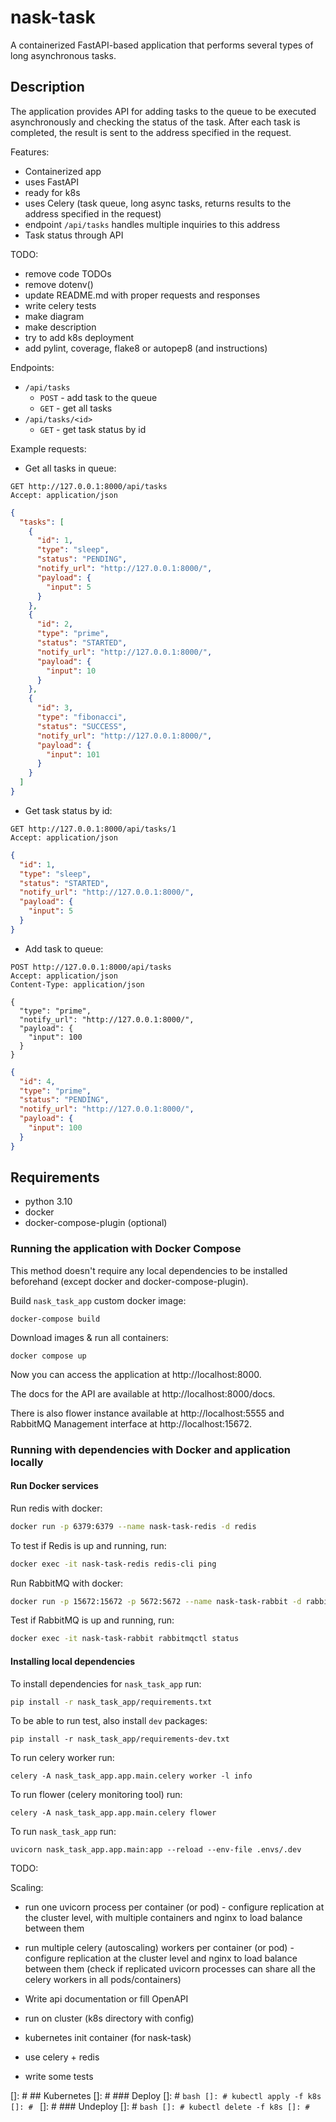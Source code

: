 # nask-task

A containerized FastAPI-based application that performs several types of long asynchronous tasks.

## Description

The application provides API for adding tasks to the queue to be executed asynchronously and checking the status of the
task. After each task is completed, the result is sent to the address specified in the request.

Features:

* Containerized app
* uses FastAPI
* ready for k8s
* uses Celery (task queue, long async tasks, returns results to the address specified in the request)
* endpoint `/api/tasks` handles multiple inquiries to this address
* Task status through API

TODO:

* remove code TODOs
* remove dotenv()
* update README.md with proper requests and responses
* write celery tests
* make diagram
* make description
* try to add k8s deployment
* add pylint, coverage, flake8 or autopep8 (and instructions)

Endpoints:

* `/api/tasks`
  * `POST` - add task to the queue
  * `GET` - get all tasks
* `/api/tasks/<id>`
  * `GET` - get task status by id

Example requests:

* Get all tasks in queue:

```http request
GET http://127.0.0.1:8000/api/tasks
Accept: application/json
```

```json
{
  "tasks": [
    {
      "id": 1,
      "type": "sleep",
      "status": "PENDING",
      "notify_url": "http://127.0.0.1:8000/",
      "payload": {
        "input": 5
      }
    },
    {
      "id": 2,
      "type": "prime",
      "status": "STARTED",
      "notify_url": "http://127.0.0.1:8000/",
      "payload": {
        "input": 10
      }
    },
    {
      "id": 3,
      "type": "fibonacci",
      "status": "SUCCESS",
      "notify_url": "http://127.0.0.1:8000/",
      "payload": {
        "input": 101
      }
    }
  ]
}
```

* Get task status by id:

```http request
GET http://127.0.0.1:8000/api/tasks/1
Accept: application/json
```

```json
{
  "id": 1,
  "type": "sleep",
  "status": "STARTED",
  "notify_url": "http://127.0.0.1:8000/",
  "payload": {
    "input": 5
  }
}
```

* Add task to queue:

```http request
POST http://127.0.0.1:8000/api/tasks
Accept: application/json
Content-Type: application/json

{
  "type": "prime",
  "notify_url": "http://127.0.0.1:8000/",
  "payload": {
    "input": 100
  }
}
```

```json
{
  "id": 4,
  "type": "prime",
  "status": "PENDING",
  "notify_url": "http://127.0.0.1:8000/",
  "payload": {
    "input": 100
  }
}
```

## Requirements

* python 3.10
* docker
* docker-compose-plugin (optional)

### Running the application with Docker Compose

This method doesn't require any local dependencies to be installed beforehand (except docker and docker-compose-plugin).

Build `nask_task_app` custom docker image:

```shell
docker-compose build
```

Download images & run all containers:

```shell
docker compose up
```

Now you can access the application at http://localhost:8000.

The docs for the API are available at http://localhost:8000/docs.

There is also flower instance available at http://localhost:5555 and RabbitMQ Management interface
at http://localhost:15672.

### Running with dependencies with Docker and application locally

#### Run Docker services

Run redis with docker:

```bash
docker run -p 6379:6379 --name nask-task-redis -d redis
```

To test if Redis is up and running, run:

```bash
docker exec -it nask-task-redis redis-cli ping
```

Run RabbitMQ with docker:

```bash
docker run -p 15672:15672 -p 5672:5672 --name nask-task-rabbit -d rabbitmq:management
```

Test if RabbitMQ is up and running, run:

```bash
docker exec -it nask-task-rabbit rabbitmqctl status
```

#### Installing local dependencies

To install dependencies for `nask_task_app` run:

```bash
pip install -r nask_task_app/requirements.txt
```

To be able to run test, also install `dev` packages:

```shell
pip install -r nask_task_app/requirements-dev.txt
```

To run celery worker run:

```shell
celery -A nask_task_app.app.main.celery worker -l info
```

To run flower (celery monitoring tool) run:

```shell
celery -A nask_task_app.app.main.celery flower
```

To run `nask_task_app` run:

```shell
uvicorn nask_task_app.app.main:app --reload --env-file .envs/.dev 
```

TODO:

Scaling:

* run one uvicorn process per container (or pod) - configure replication at the cluster level, with multiple containers
  and nginx to load balance between them
* run multiple celery (autoscaling) workers per container (or pod) - configure replication at the cluster level and
  nginx to load balance between them (check if replicated uvicorn processes can share all the celery workers in all
  pods/containers)

* Write api documentation or fill OpenAPI
* run on cluster (k8s directory with config)
* kubernetes init container (for nask-task)
* use celery + redis
* write some tests

[]: # ## Kubernetes
[]: # ### Deploy
[]: # ```bash
[]: # kubectl apply -f k8s
[]: # ```
[]: # ### Undeploy
[]: # ```bash
[]: # kubectl delete -f k8s
[]: # ```
